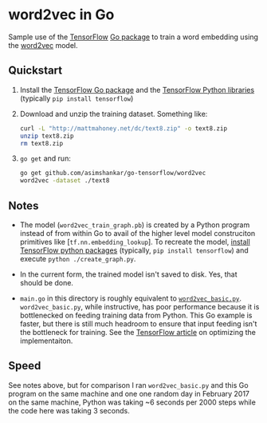 # word2vec in Go

Sample use of the [TensorFlow](https://www.tensorflow.org)
[Go package](https://godoc.org/github.com/tensorflow/tensorflow/tensorflow/go)
to train a word embedding using the [word2vec](https://www.tensorflow.org/tutorials/word2vec)
model.

## Quickstart

1. Install the [TensorFlow Go package](https://github.com/tensorflow/tensorflow/tree/master/tensorflow/go/README.md)
   and the [TensorFlow Python libraries](https://www.tensorflow.org/install/) (typically `pip install tensorflow`)

2. Download and unzip the training dataset. Something like:

   ```sh
   curl -L "http://mattmahoney.net/dc/text8.zip" -o text8.zip
   unzip text8.zip
   rm text8.zip
   ```

3. `go get` and run:

   ```sh
   go get github.com/asimshankar/go-tensorflow/word2vec
   word2vec -dataset ./text8
   ```


## Notes

- The model (`word2vec_train_graph.pb`) is created by a Python program instead
  of from within Go to avail of the higher level model construciton primitives
  like [`tf.nn.embedding_lookup`]. To recreate the model, [install TensorFlow python packages](https://www.tensorflow.org/install/)
  (typically, `pip install tensorflow`) and execute `python ./create_graph.py`.

- In the current form, the trained model isn't saved to disk. Yes, that should be done.

- `main.go` in this directory is roughly equivalent to
  [`word2vec_basic.py`](https://www.tensorflow.org/code/tensorflow/examples/tutorials/word2vec/word2vec_basic.py).
  `word2vec_basic.py`, while instructive, has poor performance because it is
  bottlenecked on feeding training data from Python. This Go example is faster,
  but there is still much headroom to ensure that input feeding isn't the
  bottleneck for training. See the [TensorFlow
  article](https://www.tensorflow.org/tutorials/word2vec#optimizing_the_implementation)
  on optimizing the implementaiton. 

## Speed

See notes above, but for comparison I ran `word2vec_basic.py` and this Go
program on the same machine and one one random day in February 2017 on the
same machine, Python was taking ~6 seconds per 2000 steps while the code
here was taking 3 seconds.
